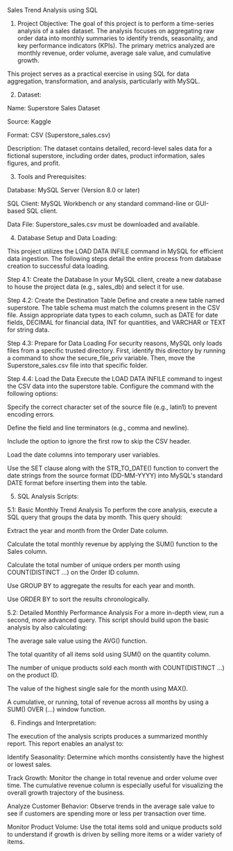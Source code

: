 Sales Trend Analysis using SQL

1. Project Objective:
	The goal of this project is to perform a time-series analysis of a sales dataset. The analysis focuses on aggregating raw order data into monthly summaries to identify trends, seasonality, and key performance indicators (KPIs). The primary metrics analyzed are monthly revenue, order volume, average sale value, and cumulative growth.

This project serves as a practical exercise in using SQL for data aggregation, transformation, and analysis, particularly with MySQL.


2. Dataset:

Name: Superstore Sales Dataset

Source: Kaggle

Format: CSV (Superstore_sales.csv)

Description: The dataset contains detailed, record-level sales data for a fictional superstore, including order dates, product information, sales figures, and profit.


3. Tools and Prerequisites:

Database: MySQL Server (Version 8.0 or later)

SQL Client: MySQL Workbench or any standard command-line or GUI-based SQL client.

Data File: Superstore_sales.csv must be downloaded and available.


4. Database Setup and Data Loading:

This project utilizes the LOAD DATA INFILE command in MySQL for efficient data ingestion. The following steps detail the entire process from database creation to successful data loading.

Step 4.1: Create the Database
In your MySQL client, create a new database to house the project data (e.g., sales_db) and select it for use.

Step 4.2: Create the Destination Table
Define and create a new table named superstore. The table schema must match the columns present in the CSV file. Assign appropriate data types to each column, such as DATE for date fields, DECIMAL for financial data, INT for quantities, and VARCHAR or TEXT for string data.

Step 4.3: Prepare for Data Loading
For security reasons, MySQL only loads files from a specific trusted directory. First, identify this directory by running a command to show the secure_file_priv variable. Then, move the Superstore_sales.csv file into that specific folder.

Step 4.4: Load the Data
Execute the LOAD DATA INFILE command to ingest the CSV data into the superstore table. Configure the command with the following options:

Specify the correct character set of the source file (e.g., latin1) to prevent encoding errors.

Define the field and line terminators (e.g., comma and newline).

Include the option to ignore the first row to skip the CSV header.

Load the date columns into temporary user variables.

Use the SET clause along with the STR_TO_DATE() function to convert the date strings from the source format (DD-MM-YYYY) into MySQL's standard DATE format before inserting them into the table.


5. SQL Analysis Scripts:

5.1: Basic Monthly Trend Analysis
To perform the core analysis, execute a SQL query that groups the data by month. This query should:

Extract the year and month from the Order Date column.

Calculate the total monthly revenue by applying the SUM() function to the Sales column.

Calculate the total number of unique orders per month using COUNT(DISTINCT ...) on the Order ID column.

Use GROUP BY to aggregate the results for each year and month.

Use ORDER BY to sort the results chronologically.

5.2: Detailed Monthly Performance Analysis
For a more in-depth view, run a second, more advanced query. This script should build upon the basic analysis by also calculating:

The average sale value using the AVG() function.

The total quantity of all items sold using SUM() on the quantity column.

The number of unique products sold each month with COUNT(DISTINCT ...) on the product ID.

The value of the highest single sale for the month using MAX().

A cumulative, or running, total of revenue across all months by using a SUM() OVER (...) window function.


6. Findings and Interpretation:

The execution of the analysis scripts produces a summarized monthly report. This report enables an analyst to:

Identify Seasonality: Determine which months consistently have the highest or lowest sales.

Track Growth: Monitor the change in total revenue and order volume over time. The cumulative revenue column is especially useful for visualizing the overall growth trajectory of the business.

Analyze Customer Behavior: Observe trends in the average sale value to see if customers are spending more or less per transaction over time.

Monitor Product Volume: Use the total items sold and unique products sold to understand if growth is driven by selling more items or a wider variety of items.







